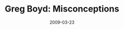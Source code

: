 ---
layout: media
category: media
title: "Greg Boyd: Misconceptions"
date: 2009-03-23
description: "Greg Boyd discusses misconceptions of prayer and how they affect us."
yt-video-id: "n-3Jmx-YgSs"
video: "http://s3.amazonaws.com/crossroads-media/other-media/video/w5-expert-interviews.mp4"
video-poster: "http://s3.amazonaws.com/crossroads-media/images/w5-boyd.jpg"
---